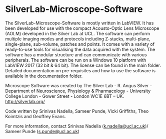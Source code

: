 ﻿# SilverLab-Microscope-Software

The SilverLab-Microscope-Software is mostly written in LabVIEW. It has been developed for use with the compact Acousto-Optic Lens Microscope (AOLM) developed in the Silver Lab at UCL. The software can perform multiple imaging modes and protocols including Z-stacks, multi-plane, single-plane, sub-volume, patches and points. It comes with a variety of ready-to-use tools for visualising the data acquired with the system. The software has a modular structure and can communicate with various peripherals. The software can be run on a Windows 10 platform with LabVIEW 2017 (32 bit & 64 bit). The license can be found in the main folder. Detailed documentation on pre-requisites and how to use the software is available in the documentation folder.

Microscope Software was created by The Silver Lab - R. Angus Silver - Department of Neuroscience, Physiology & Pharmacology - University College London - Gower Street - London WC1E 6BT – UK. http://silverlab.org/

Code written by Srinivas Nadella, Sameer Punde, Vicki Griffiths, Theo Koimtzis and Geoffrey Evans.

For more information, contact Srinivas Nadella (k.nadella@ucl.ac.uk)/ Sameer Punde (s.punde@ucl.ac.uk)